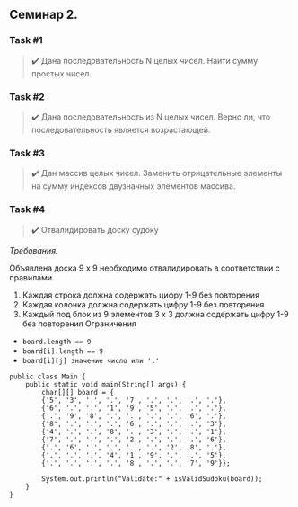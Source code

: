 ## Семинар 2. 
### Task #1
> ✔️  Дана последовательность N целых чисел. Найти сумму простых чисел.

### Task #2
> ✔️  Дана последовательность из N целых чисел. Верно ли, что последовательность является возрастающей.

### Task #3
> ✔️  Дан массив целых чисел. Заменить отрицательные элементы на сумму индексов двузначных элементов массива.

### Task #4
> ✔️  Отвалидировать доску судоку

*Требования:*

Объявлена доска 9 x 9 необходимо отвалидировать в соответствии с правилами
1. Каждая строка должна содержать цифру 1-9 без повторения
2. Каждая колонка должна содержать цифру 1-9 без повторения
3. Каждый под блок из 9 элементов 3 x 3 должна содержать цифру 1-9 без повторения
Ограничения

- `board.length == 9`
- `board[i].length == 9`
- `board[i][j] значение число или '.'`

```
public class Main {
    public static void main(String[] args) {
        char[][] board = {
        {'5', '3', '.', '.', '7', '.', '.', '.', '.'},
        {'6', '.', '.', '1', '9', '5', '.', '.', '.'},
        {'.', '9', '8', '.', '.', '.', '.', '6', '.'},
        {'8', '.', '.', '.', '6', '.', '.', '.', '3'},
        {'4', '.', '.', '8', '.', '3', '.', '.', '1'},
        {'7', '.', '.', '.', '2', '.', '.', '.', '6'},
        {'.', '6', '.', '.', '.', '.', '2', '8', '.'},
        {'.', '.', '.', '4', '1', '9', '.', '.', '5'},
        {'.', '.', '.', '.', '8', '.', '.', '7', '9'}};

        System.out.println("Validate:" + isValidSudoku(board));  
    }
}
```